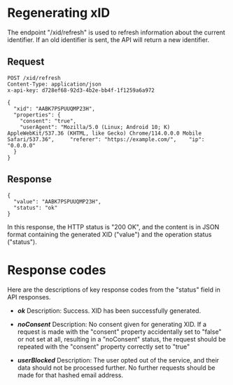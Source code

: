 
Regenerating xID
================

The endpoint "/xid/refresh" is used to refresh information about the current identifier. If an old identifier is sent, the API will return a new identifier.

Request
-------

```
POST /xid/refresh
Content-Type: application/json
x-api-key: d728ef68-92d3-4b2e-bb4f-1f1259a6a972

{
  "xid": "AABK7PSPUUQMP23H",
  "properties": {
    "consent": "true",
    "userAgent": "Mozilla/5.0 (Linux; Android 10; K) AppleWebKit/537.36 (KHTML, like Gecko) Chrome/114.0.0.0 Mobile Safari/537.36",     "referer": "https://example.com/",    "ip": "0.0.0.0"
  }
}

```

Response
--------

```
{
  "value": "AABK7PSPUUQMP23H",
  "status": "ok"
}

```

In this response, the HTTP status is "200 OK", and the content is in JSON format containing the generated XID ("value") and the operation status ("status").



Response codes
==============

Here are the descriptions of key response codes from the "status" field in API responses.

-   ***ok*** Description: Success. XID has been successfully generated.

-   ***noConsent*** Description: No consent given for generating XID. If a request is made with the "consent" property accidentally set to "false" or not set at all, resulting in a "noConsent" status, the request should be repeated with the "consent" property correctly set to "true"

-   ***userBlocked*** Description: The user opted out of the service, and their data should not be processed further. No further requests should be made for that hashed email address. 
